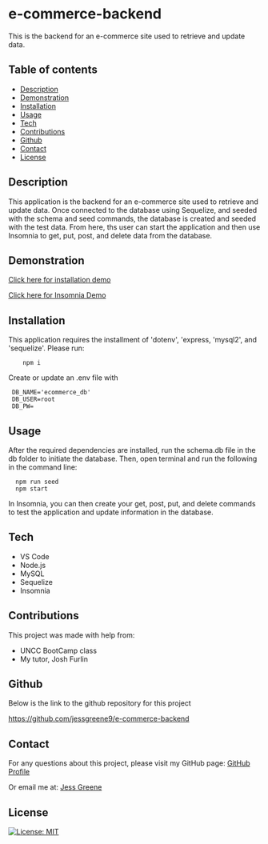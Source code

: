 # e-commerce-backend
This is the backend for an e-commerce site used to retrieve and update data.


## Table of contents

- [Description](#description)
- [Demonstration](#demonstration)
- [Installation](#installation)
- [Usage](#usage)
- [Tech](#tech)
- [Contributions](#contributions)
- [Github](#github)
- [Contact](#contact)
- [License](#license)


## Description
This application is the backend for an e-commerce site used to retrieve and update data. Once connected to the database using Sequelize, and seeded with the schema and seed commands, the database is created and seeded with the test data. From here, ths user can start the application and then use Insomnia to get, put, post, and delete data from the database. 


  

## Demonstration
[Click here for installation demo](https://drive.google.com/file/d/19N0vrjOPn3GmCStli363GAq31KJvfYWD/view)

[Click here for Insomnia Demo](https://drive.google.com/file/d/1lr_xHEFNDcVKVOI8p5VDShs48VNlSzFG/view)




## Installation
This application requires the installment of 'dotenv', 'express, 'mysql2', and 'sequelize'. Please run:
  ```
      npm i
  ```
 Create or update an .env file with 
   ```
    DB_NAME='ecommerce_db'
    DB_USER=root
    DB_PW=
```
## Usage
After the required dependencies are installed, run the schema.db file in the db folder to initiate the database. Then, open terminal and run the following in the command line:

  ```
    npm run seed
    npm start

  ```
In Insomnia, you can then create your get, post, put, and delete commands to test the application and update information in the database.   


## Tech

- VS Code
- Node.js
- MySQL
- Sequelize
- Insomnia

## Contributions

This project was made with help from:

* UNCC BootCamp class
* My tutor, Josh Furlin

## Github
Below is the link to the github repository for this project

<https://github.com/jessgreene9/e-commerce-backend>

## Contact

    
For any questions about this project, please visit my GitHub page: [GitHub Profile](https://github.com/jessgreene9)
      
Or email me at: [Jess Greene](mailto:jess.greene9@gmail.com)


## License

[![License: MIT](https://img.shields.io/badge/License-MIT-yellow.svg)](https://opensource.org/licenses/MIT)